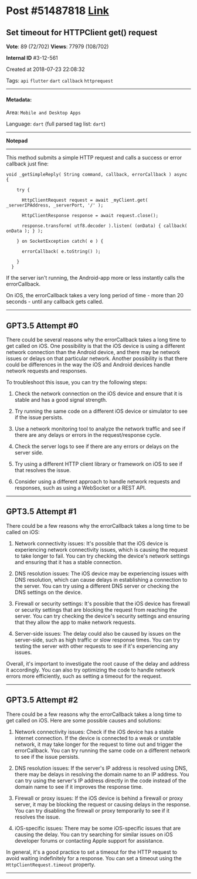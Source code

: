 
# Post \#51487818 [Link](https://stackoverflow.com/questions/51487818/)

## Set timeout for HTTPClient get() request

**Vote**: 89 (72/702) **Views**: 77979 (108/702) 

**Internal ID** \#3-12-561

Created at 2018-07-23 22:08:32

Tags: `api` `flutter` `dart` `callback` `httprequest`

----------

#### Metadata:

Area: `Mobile and Desktop Apps`

Language: `dart` (full parsed tag list: `dart`)

----------

**Notepad**


----------

This method submits a simple HTTP request and calls a success or error callback just fine:

```
void _getSimpleReply( String command, callback, errorCallback ) async {

    try {

      HttpClientRequest request = await _myClient.get( _serverIPAddress, _serverPort, '/' );

      HttpClientResponse response = await request.close();

      response.transform( utf8.decoder ).listen( (onData) { callback( onData ); } );

    } on SocketException catch( e ) {

      errorCallback( e.toString() );

    }
  }
```


If the server isn't running, the Android-app more or less instantly calls the errorCallback.

On iOS, the errorCallback takes a very long period of time - more than 20 seconds - until any callback gets called.




----------
        
## GPT3.5 Attempt \#0

There could be several reasons why the errorCallback takes a long time to get called on iOS. One possibility is that the iOS device is using a different network connection than the Android device, and there may be network issues or delays on that particular network. Another possibility is that there could be differences in the way the iOS and Android devices handle network requests and responses.

To troubleshoot this issue, you can try the following steps:

1. Check the network connection on the iOS device and ensure that it is stable and has a good signal strength.

2. Try running the same code on a different iOS device or simulator to see if the issue persists.

3. Use a network monitoring tool to analyze the network traffic and see if there are any delays or errors in the request/response cycle.

4. Check the server logs to see if there are any errors or delays on the server side.

5. Try using a different HTTP client library or framework on iOS to see if that resolves the issue.

6. Consider using a different approach to handle network requests and responses, such as using a WebSocket or a REST API.

--------

## GPT3.5 Attempt \#1

There could be a few reasons why the errorCallback takes a long time to be called on iOS:

1. Network connectivity issues: It's possible that the iOS device is experiencing network connectivity issues, which is causing the request to take longer to fail. You can try checking the device's network settings and ensuring that it has a stable connection.

2. DNS resolution issues: The iOS device may be experiencing issues with DNS resolution, which can cause delays in establishing a connection to the server. You can try using a different DNS server or checking the DNS settings on the device.

3. Firewall or security settings: It's possible that the iOS device has firewall or security settings that are blocking the request from reaching the server. You can try checking the device's security settings and ensuring that they allow the app to make network requests.

4. Server-side issues: The delay could also be caused by issues on the server-side, such as high traffic or slow response times. You can try testing the server with other requests to see if it's experiencing any issues.

Overall, it's important to investigate the root cause of the delay and address it accordingly. You can also try optimizing the code to handle network errors more efficiently, such as setting a timeout for the request.

--------

## GPT3.5 Attempt \#2

There could be a few reasons why the errorCallback takes a long time to get called on iOS. Here are some possible causes and solutions:

1. Network connectivity issues: Check if the iOS device has a stable internet connection. If the device is connected to a weak or unstable network, it may take longer for the request to time out and trigger the errorCallback. You can try running the same code on a different network to see if the issue persists.

2. DNS resolution issues: If the server's IP address is resolved using DNS, there may be delays in resolving the domain name to an IP address. You can try using the server's IP address directly in the code instead of the domain name to see if it improves the response time.

3. Firewall or proxy issues: If the iOS device is behind a firewall or proxy server, it may be blocking the request or causing delays in the response. You can try disabling the firewall or proxy temporarily to see if it resolves the issue.

4. iOS-specific issues: There may be some iOS-specific issues that are causing the delay. You can try searching for similar issues on iOS developer forums or contacting Apple support for assistance.

In general, it's a good practice to set a timeout for the HTTP request to avoid waiting indefinitely for a response. You can set a timeout using the `HttpClientRequest.timeout` property.

--------
